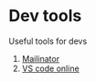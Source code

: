 # Dev tools

Useful tools for devs

1. [Mailinator](https://www.mailinator.com/)
2. [VS code online](https://vscode.dev/)

